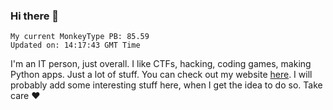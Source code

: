 ### Hi there 👋
<!-- PB START -->
```
My current MonkeyType PB: 85.59
Updated on: 14:17:43 GMT Time
```
<!-- PB END -->
I'm an IT person, just overall. I like CTFs, hacking, coding games, making Python apps. Just a lot of stuff.
You can check out my website [here](https://skill3472.github.io/).
I will probably add some interesting stuff here, when I get the idea to do so. Take care ❤️
